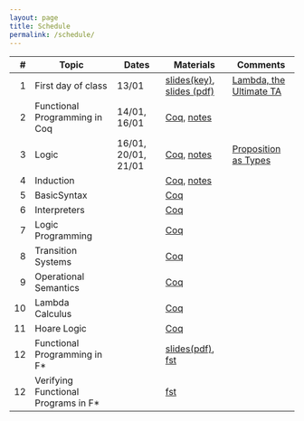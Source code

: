 ```yaml
---
layout: page
title: Schedule
permalink: /schedule/
---
```


| # | Topic | Dates | Materials | Comments | 
|--:|-------|-------|-----------|----------|
| 1 | First day of class | 13/01 | [slides(key)]({{site.baseurl}}/lectures/0_first_day_of_classes.key), [slides (pdf)]({{site.baseurl}}/lectures/0_first_day_of_classes.pdf) | [Lambda, the Ultimate TA](https://vimeo.com/6615365) |
| 2 | Functional Programming in Coq | 14/01, 16/01 | [Coq]({{site.baseurl}}/lectures/FunctionalProgramming.v), [notes]({{site.baseurl}}/lectures/FunctionalProgramming.html) | |
| 3 | Logic | 16/01, 20/01, 21/01 | [Coq]({{site.baseurl}}/lectures/Logic.v), [notes]({{site.baseurl}}/lectures/Logic.html) | [Proposition as Types](https://www.youtube.com/watch?v=IOiZatlZtGU) |
| 4 | Induction | | [Coq]({{site.baseurl}}/lectures/Induction.v), [notes]({{site.baseurl}}/lectures/Induction.html) | |
| 5 | BasicSyntax | | [Coq]({{site.baseurl}}/lectures/BasicSyntax.v) | |
| 6 | Interpreters | | [Coq]({{site.baseurl}}/lectures/Interpreters.v) | |
| 7 | Logic Programming | | [Coq]({{site.baseurl}}/lectures/LogicProgramming.v) | |
| 8 | Transition Systems | | [Coq]({{site.baseurl}}/lectures/TransitionSystems.v) | |
| 9 | Operational Semantics | | [Coq]({{site.baseurl}}/lectures/OperationalSemantics.v) | |
| 10 | Lambda Calculus | | [Coq]({{site.baseurl}}/lectures/LambdaCalculus.v) | |
| 11 | Hoare Logic | | [Coq]({{site.baseurl}}/lectures/HoareLogic.v) | |
| 12 | Functional Programming in F\* | | [slides(pdf)]({{site.baseurl}}/lectures/1_fstar_functional_programming.key), [fst]({{site.baseurl}}/lectures/fstar_functional.fst) | |
| 12 | Verifying Functional Programs in F\* | | [fst]({{site.baseurl}}/lectures/fstar_verification.fst) | |
